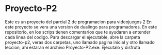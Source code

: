 # Proyecto-P2
Este es un proyecto del parcial 2 de programacion para videojuegos 2
En este proyecto se vera una version de dualingo para programadores.
En este repositorio, en los scrips tienen comentarios que te ayudaran a entender cada linea del codigo.
Para descargar el ejecutable, abre la carpeta proyecto-p2, veras dos carpetas, uno llamado pagina inicial y otro llamado leccion, ahi estaran el archivo Proyecto-P2.exe.
Ejecutalo y disfruta
